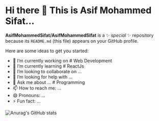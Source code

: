 # Hi there 👋 This is Asif Mohammed Sifat...

**AsifMohammedSifat/AsifMohammedSifat** is a ✨ _special_ ✨ repository because its `README.md` (this file) appears on your GitHub profile.

Here are some ideas to get you started:

- 🔭 I’m currently working on # Web Development
- 🌱 I’m currently learning # ReactJs
- 👯 I’m looking to collaborate on ...
- 🤔 I’m looking for help with ... 
- 💬 Ask me about ... # Programming
- 📫 How to reach me: ...
- 😄 Pronouns: ...
- ⚡ Fun fact: ...

![Anurag's GitHub stats](https://github-readme-stats.vercel.app/api?username=asifmohammedsifat&show_icons=true&theme=radical)

